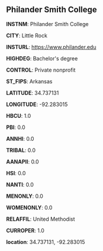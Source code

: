 
Philander Smith College
---
**INSTNM**: Philander Smith College

**CITY**: Little Rock

**INSTURL**: https://www.philander.edu

**HIGHDEG**: Bachelor's degree

**CONTROL**: Private nonprofit

**ST_FIPS**: Arkansas

**LATITUDE**: 34.737131

**LONGITUDE**: -92.283015

**HBCU**: 1.0

**PBI**: 0.0

**ANNHI**: 0.0

**TRIBAL**: 0.0

**AANAPII**: 0.0

**HSI**: 0.0

**NANTI**: 0.0

**MENONLY**: 0.0

**WOMENONLY**: 0.0

**RELAFFIL**: United Methodist

**CURROPER**: 1.0

**location**: 34.737131, -92.283015